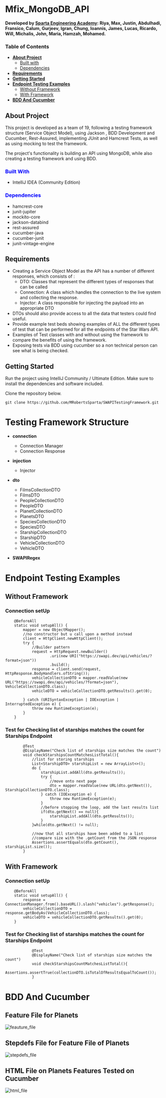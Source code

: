 # Mfix_MongoDB_API
**Developed by <ins>Sparta Engineering Academy</ins>: 
Riya, 
Max,
Justin,
Abdulhadi,
Fransico,
Calum,
Gurjeev,
Igran,
Chung,
Ioannis,
James,
Lucas,
Ricardo,
Will,
Michalis,
John,
Maria,
Hamzah,
Mohamed.**

### **Table of Contents**
* [**About Project**](#about-project)
    * [Built with](#built-with)
    * [Dependencies](#dependencies)
* [**Requirements**](#requirements)
* [**Getting Started**](#getting-started)
* [**Endpoint Testing Examples**](#endpoints)
    * [Without Framework](#without-framework)
    * [With Framework](#with-framework)
* [**BDD And Cucumber**](#bdd-and-cucumber)

## About Project

This project is developed as a team of 19, following a testing framework structure (Service Object Model), using Jackson ,
BDD Development and Cucumber, Rest-Assured, implementing JUnit and Hamcrest Tests, as well as using mocking to test the framework.

The project's functionality is building an API using MongoDB, while also creating a testing framework and using BDD. 

### <span style="color: blue;">**Built With**</span>

* IntelliJ IDEA (Community Edition)

### <span style="color: blue;">**Dependencies**</span>

* hamcrest-core
* junit-jupiter
* mockito-core
* jackson-databind
* rest-assured
* cucumber-java
* cucumber-junit
* junit-vintage-engine

## Requirements

* Creating a Service Object Model as the API has a number of different responses, which consists of :
    * DTO: Classes that represent the different types of responses that can be called
    * Connection: A class which handles the connection to the live system and collecting the response.
    * Injector: A class responsible for injecting the payload into an appropriate DTO
* DTOs should also provide access to all the data that testers could find useful.
* Provide example test beds showing examples of ALL the different types of test that can be performed for all the endpoints of the Star Wars API.
* Examples of Test classes with and without using the framework to compare the benefits of using the framework.
* Exposing tests via BDD using cucumber so a non technical person can see what is being checked.


## Getting Started

Run the project using IntelliJ Community / Ultimate Edition.
Make sure to install the dependencies and software included.

Clone the repository below.
```
git clone https://github.com/MRobertsSparta/SWAPITestingFramework.git
```

# Testing Framework Structure
* **connection**
    * Connection Manager
    * Connection Response

* **injection**
    * Injector

* **dto**
    * FilmsCollectionDTO
    * FilmsDTO
    * PeopleCollectionDTO
    * PeopleDTO
    * PlanetCollectionDTO
    * PlanetsDTO
    * SpeciesCollectionDTO
    * SpeciesDTO
    * StarshipCollectionDTO
    * StarshipDTO
    * VehicleCollectionDTO
    * VehicleDTO

* **SWAPIRegex**

# Endpoint Testing Examples

## Without Framework

### Connection setUp
```
    @BeforeAll
    static void setupAll() {
        mapper = new ObjectMapper();
        //no constructor but u call upon a method instead
        client = HttpClient.newHttpClient();
        try {
            //Builder pattern
            request = HttpRequest.newBuilder()
                    .uri(new URI("https://swapi.dev/api/vehicles/?format=json"))
                    .build();
            response = client.send(request, HttpResponse.BodyHandlers.ofString());
            vehicleCollectionDTO = mapper.readValue(new URL("https://swapi.dev/api/vehicles/?format=json"), VehicleCollectionDTO.class);
            vehicleDTO = vehicleCollectionDTO.getResults().get(0);

        } catch (URISyntaxException | IOException | InterruptedException e) {
            throw new RuntimeException(e);
        }
    }
```

### Test for Checking list of starships matches the count for Starships Endpoint
```
        @Test
        @DisplayName("Check list of starships size matches the count")
        void checkStarshipsCountMatchesListTotal(){
            //list for storing starships
            List<StarshipDTO> starshipList = new ArrayList<>();
            do {
                starshipList.addAll(dto.getResults());
                try {
                    //move onto next page
                    dto = mapper.readValue(new URL(dto.getNext()), StarshipCollectionDTO.class);
                } catch (IOException e) {
                    throw new RuntimeException(e);
                }
                //before stopping the loop, add the last results list
                if(dto.getNext() == null){
                    starshipList.addAll(dto.getResults());
                }
            }while(dto.getNext() != null);

            //now that all starships have been added to a list
            //compare size with the .getCount from the JSON response
            Assertions.assertEquals(dto.getCount(), starshipList.size());
        }
```

## With Framework

### Connection setUp

```
    @BeforeAll
    static void setupAll() {
        response = ConnectionManager.from().baseURL().slash("vehicles").getResponse();
        vehicleCollectionDTO = response.getBodyAs(VehicleCollectionDTO.class);
        vehicleDTO = vehicleCollectionDTO.getResults().get(0);
    }

```

### Test for Checking list of starships matches the count for Starships Endpoint

```
            @Test
            @DisplayName("Check list of starships size matches the count")
            void checkStarshipsCountMatchesListTotal(){
                Assertions.assertTrue(collectionDTO.isTotalOfResultsEqualToCount());
            }
```
# BDD And Cucumber

## Feature File for Planets

![feauture_file](https://github.com/MRobertsSparta/SWAPITestingFramework/blob/dev/programscreenshots/featurefile.png)

## Stepdefs File for Feature File of Planets

![stepdefs_file](https://github.com/MRobertsSparta/SWAPITestingFramework/blob/dev/programscreenshots/stepdefs.png)

## HTML File on Planets Features Tested on Cucumber

![html_file](https://github.com/MRobertsSparta/SWAPITestingFramework/blob/dev/programscreenshots/htmlfile.png)
